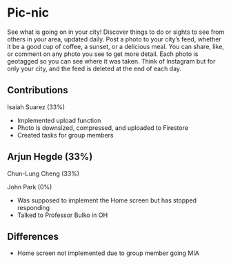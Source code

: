 # Pic-nic
See what is going on in your city! Discover things to do or sights to see from others in your area, updated daily. Post a photo to your city’s feed, whether it be a good cup of coffee, a sunset, or a delicious meal. 
You can share, like, or comment on any photo you see to get more detail. Each photo is geotagged so you can see where it was taken. Think of Instagram but for only your city, and the feed is deleted at the end of each day. 

## Contributions  
Isaiah Suarez (33%)  
- Implemented upload function
- Photo is downsized, compressed, and uploaded to Firestore
- Created tasks for group members


Arjun Hegde (33%)  
-  

Chun-Lung Cheng (33%)  



John Park (0%)  
- Was supposed to implement the Home screen but has stopped responding
- Talked to Professor Bulko in OH

## Differences  
- Home screen not implemented due to group member going MIA
